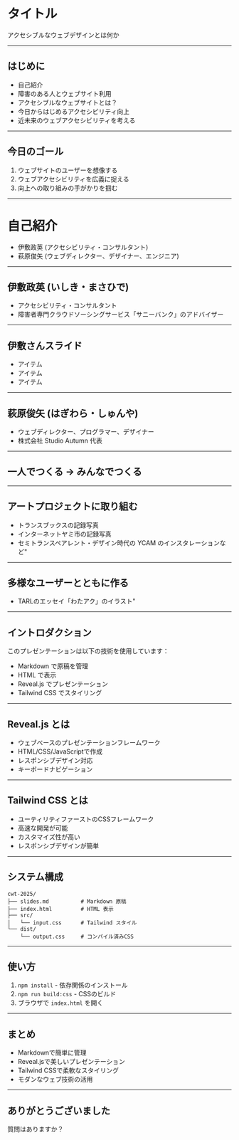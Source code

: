 
# タイトル
アクセシブルなウェブデザインとは何か


---

## はじめに
- 自己紹介
- 障害のある人とウェブサイト利用
- アクセシブルなウェブサイトとは？
- 今日からはじめるアクセシビリティ向上
- 近未来のウェブアクセシビリティを考える


---

## 今日のゴール
1. ウェブサイトのユーザーを想像する
2. ウェブアクセシビリティを広義に捉える
3. 向上への取り組みの手がかりを掴む


---

# 自己紹介
- 伊敷政英 (アクセシビリティ・コンサルタント)
- 萩原俊矢 (ウェブディレクター、デザイナー、エンジニア)


---

## 伊敷政英 (いしき・まさひで)
- アクセシビリティ・コンサルタント
- 障害者専門クラウドソーシングサービス「サニーバンク」のアドバイザー

---

## 伊敷さんスライド
- アイテム
- アイテム
- アイテム

---

## 萩原俊矢 (はぎわら・しゅんや)
- ウェブディレクター、プログラマー、デザイナー
- 株式会社 Studio Autumn 代表

---

## 一人でつくる → みんなでつくる

---

## アートプロジェクトに取り組む
- トランスブックスの記録写真
- インターネットヤミ市の記録写真
- セミトランスペアレント・デザイン時代の YCAM のインスタレーションなど"

---

## 多様なユーザーとともに作る
- TARLのエッセイ「わたアク」のイラスト"

---

## イントロダクション

このプレゼンテーションは以下の技術を使用しています：

- Markdown で原稿を管理
- HTML で表示
- Reveal.js でプレゼンテーション
- Tailwind CSS でスタイリング

---

## Reveal.js とは

- ウェブベースのプレゼンテーションフレームワーク
- HTML/CSS/JavaScriptで作成
- レスポンシブデザイン対応
- キーボードナビゲーション

---

## Tailwind CSS とは

- ユーティリティファーストのCSSフレームワーク
- 高速な開発が可能
- カスタマイズ性が高い
- レスポンシブデザインが簡単

---

## システム構成

```
cwt-2025/
├── slides.md          # Markdown 原稿
├── index.html         # HTML 表示
├── src/
│   └── input.css      # Tailwind スタイル
└── dist/
    └── output.css     # コンパイル済みCSS
```

---

## 使い方

1. `npm install` - 依存関係のインストール
2. `npm run build:css` - CSSのビルド
3. ブラウザで `index.html` を開く

---

## まとめ

- Markdownで簡単に管理
- Reveal.jsで美しいプレゼンテーション
- Tailwind CSSで柔軟なスタイリング
- モダンなウェブ技術の活用

---

## ありがとうございました

質問はありますか？
